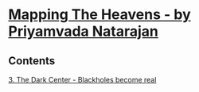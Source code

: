# [Mapping The Heavens - by Priyamvada Natarajan](https://www.amazon.com/Mapping-Heavens-Radical-Scientific-Reveal-ebook/dp/B01DGSP2IW)

## Contents

[3. The Dark Center - Blackholes become real](chap4.md)
